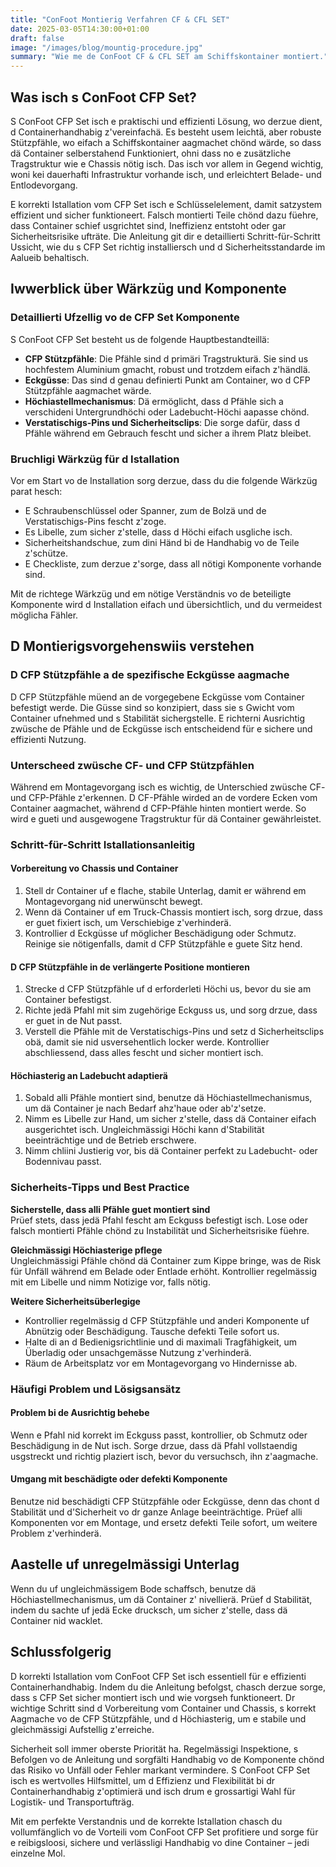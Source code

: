 ```yaml
---
title: "ConFoot Montierig Verfahren CF & CFL SET"
date: 2025-03-05T14:30:00+01:00
draft: false
image: "/images/blog/mountig-procedure.jpg"
summary: "Wie me de ConFoot CF & CFL SET am Schiffskontainer montiert."
---
```


## Was isch s ConFoot CFP Set?
S ConFoot CFP Set isch e praktischi und effizienti Lösung, wo derzue dient, d Containerhandhabig z'vereinfachä. Es besteht usem leichtä, aber robuste Stützpfähle, wo eifach a Schiffskontainer aagmachet chönd wärde, so dass dä Container selberstahend Funktioniert, ohni dass no e zusätzliche Tragstruktur wie e Chassis nötig isch. Das isch vor allem in Gegend wichtig, woni kei dauerhafti Infrastruktur vorhande isch, und erleichtert Belade- und Entlodevorgang.

E korrekti Istallation vom CFP Set isch e Schlüsselelement, damit satzystem effizient und sicher funktioneert. Falsch montierti Teile chönd dazu füehre, dass Container schief usgrichtet sind, Ineffizienz entstoht oder gar Sicherheitsrisike ufträte. Die Anleitung git dir e detaillierti Schritt-für-Schritt Ussicht, wie du s CFP Set richtig installiersch und d Sicherheitsstandarde im Aalueib behaltisch.


## Iwwerblick über Wärkzüg und Komponente

### Detaillierti Ufzellig vo de CFP Set Komponente
S ConFoot CFP Set besteht us de folgende Hauptbestandteillä:
- **CFP Stützpfähle**: Die Pfähle sind d primäri Tragstrukturä. Sie sind us hochfestem Aluminium gmacht, robust und trotzdem eifach z'händlä.
- **Eckgüsse**: Das sind d genau definierti Punkt am Container, wo d CFP Stützpfähle aagmachet wärde.
- **Höchiastellmechanismus**: Dä ermöglicht, dass d Pfähle sich a verschideni Untergrundhöchi oder Ladebucht-Höchi aapasse chönd.
- **Verstatischigs-Pins und Sicherheitsclips**: Die sorge dafür, dass d Pfähle während em Gebrauch fescht und sicher a ihrem Platz bleibet.

### Bruchligi Wärkzüg für d Istallation
Vor em Start vo de Installation sorg derzue, dass du die folgende Wärkzüg parat hesch:
- E Schraubenschlüssel oder Spanner, zum de Bolzä und de Verstatischigs-Pins fescht z'zoge.
- Es Libelle, zum sicher z'stelle, dass d Höchi eifach usgliche isch.
- Sicherheitshandschue, zum dini Händ bi de Handhabig vo de Teile z'schütze.
- E Checkliste, zum derzue z'sorge, dass all nötigi Komponente vorhande sind.

Mit de richtege Wärkzüg und em nötige Verständnis vo de beteiligte Komponente wird d Installation eifach und übersichtlich, und du vermeidest möglicha Fähler.


## D Montierigsvorgehenswiis verstehen

### D CFP Stützpfähle a de spezifische Eckgüsse aagmache
D CFP Stützpfähle müend an de vorgegebene Eckgüsse vom Container befestigt werde. Die Güsse sind so konzipiert, dass sie s Gwicht vom Container ufnehmed und s Stabilität sichergstelle. E richterni Ausrichtig zwüsche de Pfähle und de Eckgüsse isch entscheidend für e sichere und effizienti Nutzung.

### Unterscheed zwüsche CF- und CFP Stützpfählen
Während em Montagevorgang isch es wichtig, de Unterschied zwüsche CF- und CFP-Pfähle z'erkennen. D CF-Pfähle wirded an de vordere Ecken vom Container aagmachet, während d CFP-Pfähle hinten montiert werde. So wird e gueti und ausgewogene Tragstruktur für dä Container gewährleistet.


### Schritt-für-Schritt Istallationsanleitig

#### Vorbereitung vo Chassis und Container
1. Stell dr Container uf e flache, stabile Unterlag, damit er während em Montagevorgang nid unerwünscht bewegt.
2. Wenn dä Container uf em Truck-Chassis montiert isch, sorg drzue, dass er guet fixiert isch, um Verschiebige z'verhinderä.
3. Kontrollier d Eckgüsse uf möglicher Beschädigung oder Schmutz. Reinige sie nötigenfalls, damit d CFP Stützpfähle e guete Sitz hend.

#### D CFP Stützpfähle in de verlängerte Positione montieren
1. Strecke d CFP Stützpfähle uf d erforderleti Höchi us, bevor du sie am Container befestigst.
2. Richte jedä Pfahl mit sim zugehörige Eckguss us, und sorg drzue, dass er guet in de Nut passt.
3. Verstell die Pfähle mit de Verstatischigs-Pins und setz d Sicherheitsclips obä, damit sie nid usversehentlich locker werde. Kontrollier abschliessend, dass alles fescht und sicher montiert isch.

#### Höchiasterig an Ladebucht adaptierä
1. Sobald alli Pfähle montiert sind, benutze dä Höchiastellmechanismus, um dä Container je nach Bedarf ahz'haue oder ab'z'setze.
2. Nimm es Libelle zur Hand, um sicher z'stelle, dass dä Container eifach ausgerichtet isch. Ungleichmässigi Höchi kann d'Stabilität beeinträchtige und de Betrieb erschwere.
3. Nimm chliini Justierig vor, bis dä Container perfekt zu Ladebucht- oder Bodennivau passt.


### Sicherheits-Tipps und Best Practice

**Sicherstelle, dass alli Pfähle guet montiert sind**  
Prüef stets, dass jedä Pfahl fescht am Eckguss befestigt isch. Lose oder falsch montierti Pfähle chönd zu Instabilität und Sicherheitsrisike füehre.

**Gleichmässigi Höchiasterige pflege**  
Ungleichmässigi Pfähle chönd dä Container zum Kippe bringe, was de Risk für Unfäll während em Belade oder Entlade erhöht. Kontrollier regelmässig mit em Libelle und nimm Notizige vor, falls nötig.

**Weitere Sicherheitsüberlegige**  
- Kontrollier regelmässig d CFP Stützpfähle und anderi Komponente uf Abnützig oder Beschädigung. Tausche defekti Teile sofort us.
- Halte di an d Bedienigsrichtlinie und di maximali Tragfähigkeit, um Überladig oder unsachgemässe Nutzung z'verhinderä.
- Räum de Arbeitsplatz vor em Montagevorgang vo Hindernisse ab.

### Häufigi Problem und Lösigsansätz

#### Problem bi de Ausrichtig behebe
Wenn e Pfahl nid korrekt im Eckguss passt, kontrollier, ob Schmutz oder Beschädigung in de Nut isch. Sorge drzue, dass dä Pfahl vollstaendig usgstreckt und richtig plaziert isch, bevor du versuchsch, ihn z'aagmache.

#### Umgang mit beschädigte oder defekti Komponente
Benutze nid beschädigti CFP Stützpfähle oder Eckgüsse, denn das chont d Stabilität und d'Sicherheit vo dr ganze Anlage beeinträchtige. Prüef alli Komponenten vor em Montage, und ersetz defekti Teile sofort, um weitere Problem z'verhinderä.


## Aastelle uf unregelmässigi Unterlag

Wenn du uf ungleichmässigem Bode schaffsch, benutze dä Höchiastellmechanismus, um dä Container z' nivellierä. Prüef d Stabilität, indem du sachte uf jedä Ecke drucksch, um sicher z'stelle, dass dä Container nid wacklet.

## Schlussfolgerig

D korrekti Istallation vom ConFoot CFP Set isch essentiell für e effizienti Containerhandhabig. Indem du die Anleitung befolgst, chasch derzue sorge, dass s CFP Set sicher montiert isch und wie vorgseh funktioneert. Dr wichtige Schritt sind d Vorbereitung vom Container und Chassis, s korrekt Aagmache vo de CFP Stützpfähle, und d Höchiasterig, um e stabile und gleichmässigi Aufstellig z'erreiche.

Sicherheit soll immer oberste Priorität ha. Regelmässigi Inspektione, s Befolgen vo de Anleitung und sorgfälti Handhabig vo de Komponente chönd das Risiko vo Unfäll oder Fehler markant vermindere. S ConFoot CFP Set isch es wertvolles Hilfsmittel, um d Effizienz und Flexibilität bi dr Containerhandhabig z'optimierä und isch drum e grossartigi Wahl für Logistik- und Transportufträg.

Mit em perfekte Verstandnis und de korrekte Istallation chasch du vollumfänglich vo de Vorteili vom ConFoot CFP Set profitiere und sorge für e reibigsloosi, sichere und verlässligi Handhabig vo dine Container – jedi einzelne Mol.